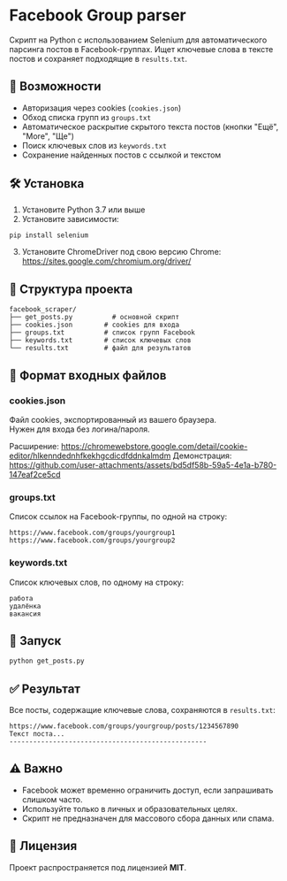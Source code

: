 # Facebook Group parser

Скрипт на Python с использованием Selenium для автоматического парсинга постов в Facebook-группах. Ищет ключевые слова в тексте постов и сохраняет подходящие в `results.txt`.

## 📌 Возможности

- Авторизация через cookies (`cookies.json`)
- Обход списка групп из `groups.txt`
- Автоматическое раскрытие скрытого текста постов (кнопки "Ещё", "More", "Ще")
- Поиск ключевых слов из `keywords.txt`
- Сохранение найденных постов с ссылкой и текстом

## 🛠 Установка

1. Установите Python 3.7 или выше  
2. Установите зависимости:

```bash
pip install selenium
```

3. Установите ChromeDriver под свою версию Chrome:  
   https://sites.google.com/chromium.org/driver/

## 📁 Структура проекта

```
facebook_scraper/
├── get_posts.py          # основной скрипт
├── cookies.json        # cookies для входа
├── groups.txt          # список групп Facebook
├── keywords.txt        # список ключевых слов
└── results.txt         # файл для результатов
```

## 📂 Формат входных файлов

### cookies.json

Файл cookies, экспортированный из вашего браузера.  
Нужен для входа без логина/пароля.

Расширение: https://chromewebstore.google.com/detail/cookie-editor/hlkenndednhfkekhgcdicdfddnkalmdm
Демонстрация:
https://github.com/user-attachments/assets/bd5df58b-59a5-4e1a-b780-147eaf2ce5cd

### groups.txt

Список ссылок на Facebook-группы, по одной на строку:

```
https://www.facebook.com/groups/yourgroup1
https://www.facebook.com/groups/yourgroup2
```

### keywords.txt

Список ключевых слов, по одному на строку:

```
работа
удалёнка
вакансия
```

## 🚀 Запуск

```bash
python get_posts.py
```

## ✅ Результат

Все посты, содержащие ключевые слова, сохраняются в `results.txt`:

```
https://www.facebook.com/groups/yourgroup/posts/1234567890
Текст поста...
--------------------------------------------------
```

## ⚠️ Важно

- Facebook может временно ограничить доступ, если запрашивать слишком часто.
- Используйте только в личных и образовательных целях.
- Скрипт не предназначен для массового сбора данных или спама.

## 📄 Лицензия

Проект распространяется под лицензией **MIT**.

